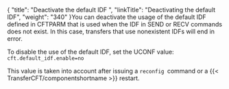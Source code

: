 {
    "title": "Deactivate the default IDF ",
    "linkTitle": "Deactivating the default IDF",
    "weight": "340"
}You can deactivate the usage of the default IDF defined in CFTPARM that is used when the IDF in SEND or RECV commands does not exist. In this case, transfers that use nonexistent IDFs will end in error.

To disable the use of the default IDF, set the UCONF value: `cft.default_idf.enable=no`

This value is taken into account after issuing a `reconfig `command or a {{< TransferCFT/componentshortname  >}} restart.

